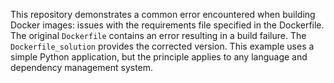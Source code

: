 This repository demonstrates a common error encountered when building Docker images: issues with the requirements file specified in the Dockerfile.  The original `Dockerfile` contains an error resulting in a build failure. The `Dockerfile_solution` provides the corrected version.  This example uses a simple Python application, but the principle applies to any language and dependency management system.